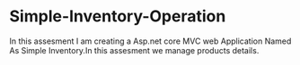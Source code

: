 # Simple-Inventory-Operation
In this assesment I am creating a Asp.net core MVC web Application Named As Simple Inventory.In this assesment we manage
products details.
